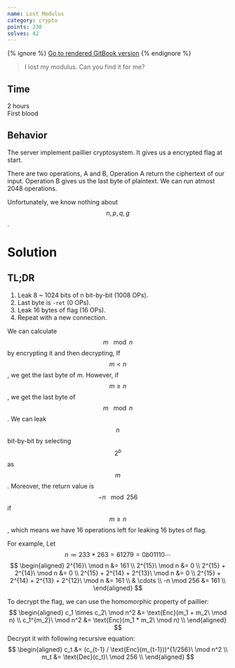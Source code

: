 ```yaml
---
name: Lost Modulus
category: crypto
points: 230
solves: 42
---
```


{% ignore %}
[Go to rendered GitBook version](https://sasdf.github.io/ctf/)
{% endignore %}

> I lost my modulus. Can you find it for me?

## Time
2 hours  
First blood

## Behavior
The server implement paillier cryptosystem.
It gives us a encrypted flag at start.

There are two operations, A and B,
Operation A return the ciphertext of our input.
Operation B gives us the last byte of plaintext.
We can run atmost 2048 operations.

Unfortunately, we know nothing about $$n, p, q, g$$.


# Solution
## TL;DR
1. Leak 8 ~ 1024 bits of n bit-by-bit (1008 OPs).
2. Last byte is `-ret` (0 OPs).
3. Leak 16 bytes of flag (16 OPs).
4. Repeat with a new connection.

We can calculate $$m\ \mod n$$ by encrypting it and then decrypting,
If $$m < n$$, we get the last byte of $m$.
However, if $$m \ge n$$, we get the last byte of $$m\ \mod n$$.
We can leak $$n$$ bit-by-bit by selecting $$2^b$$ as $$m$$.
Moreover, the return value is $$-n \ \mod 256$$ if $$m \ge n$$,
which means we have 16 operations left for leaking 16 bytes of flag.

For example, Let $$n \coloneqq 233 * 263 = 61279 = 0b01110 \cdots$$
$$
\begin{aligned}
    2^{16}\ \mod n &= 161 \\
    2^{15}\ \mod n &= 0 \\
    2^{15} + 2^{14}\ \mod n &= 0 \\
    2^{15} + 2^{14} + 2^{13}\ \mod n &= 0 \\
    2^{15} + 2^{14} + 2^{13} + 2^{12}\ \mod n &= 161 \\
    & \cdots \\
    -n \mod 256 &= 161 \\
\end{aligned}
$$

To decrypt the flag,
we can use the homomorphic property of paillier:
$$
\begin{aligned}
    c_1 \times c_2\ \mod n^2 &= \text{Enc}(m_1 + m_2\ \mod n) \\
    c_1^{m_2}\ \mod n^2 &= \text{Enc}(m_1 * m_2\ \mod n) \\
\end{aligned}
$$
Decrypt it with following recursive equation:
$$
\begin{aligned}
    c_t &= (c_{t-1} / \text{Enc}(m_{t-1}))^{1/256}\ \mod n^2 \\
    m_t &= \text{Dec}(c_t)\ \mod 256 \\
\end{aligned}
$$
